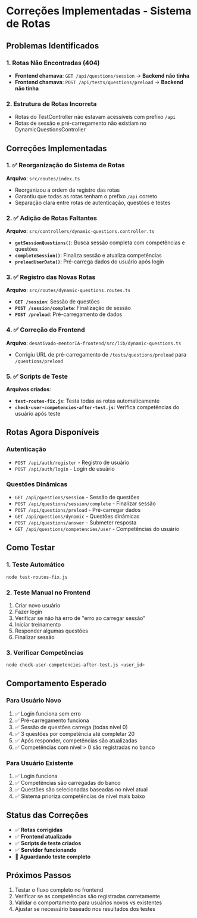 # Correções Implementadas - Sistema de Rotas

## Problemas Identificados

### 1. Rotas Não Encontradas (404)
- **Frontend chamava**: `GET /api/questions/session` → **Backend não tinha**
- **Frontend chamava**: `POST /api/tests/questions/preload` → **Backend não tinha**

### 2. Estrutura de Rotas Incorreta
- Rotas do TestController não estavam acessíveis com prefixo `/api`
- Rotas de sessão e pré-carregamento não existiam no DynamicQuestionsController

## Correções Implementadas

### 1. ✅ Reorganização do Sistema de Rotas
**Arquivo**: `src/routes/index.ts`
- Reorganizou a ordem de registro das rotas
- Garantiu que todas as rotas tenham o prefixo `/api` correto
- Separação clara entre rotas de autenticação, questões e testes

### 2. ✅ Adição de Rotas Faltantes
**Arquivo**: `src/controllers/dynamic-questions.controller.ts`
- **`getSessionQuestions()`**: Busca sessão completa com competências e questões
- **`completeSession()`**: Finaliza sessão e atualiza competências
- **`preloadUserData()`**: Pré-carrega dados do usuário após login

### 3. ✅ Registro das Novas Rotas
**Arquivo**: `src/routes/dynamic-questions.routes.ts`
- **`GET /session`**: Sessão de questões
- **`POST /session/complete`**: Finalização de sessão
- **`POST /preload`**: Pré-carregamento de dados

### 4. ✅ Correção do Frontend
**Arquivo**: `desativado-mentorIA-frontend/src/lib/dynamic-questions.ts`
- Corrigiu URL de pré-carregamento de `/tests/questions/preload` para `/questions/preload`

### 5. ✅ Scripts de Teste
**Arquivos criados**:
- **`test-routes-fix.js`**: Testa todas as rotas automaticamente
- **`check-user-competencies-after-test.js`**: Verifica competências do usuário após teste

## Rotas Agora Disponíveis

### Autenticação
- `POST /api/auth/register` - Registro de usuário
- `POST /api/auth/login` - Login de usuário

### Questões Dinâmicas
- `GET /api/questions/session` - Sessão de questões
- `POST /api/questions/session/complete` - Finalizar sessão
- `POST /api/questions/preload` - Pré-carregar dados
- `GET /api/questions/dynamic` - Questões dinâmicas
- `POST /api/questions/answer` - Submeter resposta
- `GET /api/questions/competencies/user` - Competências do usuário

## Como Testar

### 1. Teste Automático
```bash
node test-routes-fix.js
```

### 2. Teste Manual no Frontend
1. Criar novo usuário
2. Fazer login
3. Verificar se não há erro de "erro ao carregar sessão"
4. Iniciar treinamento
5. Responder algumas questões
6. Finalizar sessão

### 3. Verificar Competências
```bash
node check-user-competencies-after-test.js <user_id>
```

## Comportamento Esperado

### Para Usuário Novo
1. ✅ Login funciona sem erro
2. ✅ Pré-carregamento funciona
3. ✅ Sessão de questões carrega (todas nível 0)
4. ✅ 3 questões por competência até completar 20
5. ✅ Após responder, competências são atualizadas
6. ✅ Competências com nível > 0 são registradas no banco

### Para Usuário Existente
1. ✅ Login funciona
2. ✅ Competências são carregadas do banco
3. ✅ Questões são selecionadas baseadas no nível atual
4. ✅ Sistema prioriza competências de nível mais baixo

## Status das Correções

- ✅ **Rotas corrigidas**
- ✅ **Frontend atualizado**
- ✅ **Scripts de teste criados**
- ✅ **Servidor funcionando**
- 🔄 **Aguardando teste completo**

## Próximos Passos

1. Testar o fluxo completo no frontend
2. Verificar se as competências são registradas corretamente
3. Validar o comportamento para usuários novos vs existentes
4. Ajustar se necessário baseado nos resultados dos testes 